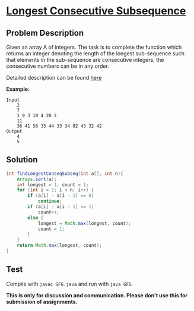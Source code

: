 # [Longest Consecutive Subsequence][title]

## Problem Description

Given an array A of integers. The task is to complete the function which returns an integer denoting the length of the longest sub-sequence such that elements in the sub-sequence are consecutive integers, the consecutive numbers can be in any order.

Detailed description can be found [here][title]

**Example:**

```
Input
	2
    7
    1 9 3 10 4 20 2
    11
    36 41 56 35 44 33 34 92 43 32 42
Output
	4
    5
```

## Solution

```java
int findLongestConseqSubseq(int a[], int n){
    Arrays.sort(a);
    int longest = 1, count = 1;
    for (int i = 1; i < n; i++) {
        if (a[i] - a[i - 1] == 0)
            continue;
        if (a[i] - a[i - 1] == 1)
            count++;
        else {
            longest = Math.max(longest, count);
            count = 1;
        }
    }
    return Math.max(longest, count);
}
```

## Test

Compile with `javac GFG.java` and run with `java GFG`.


**This is only for discussion and communication. Please don't use this for submission of assignments.**

[title]: https://practice.geeksforgeeks.org/problems/longest-consecutive-subsequence/1/